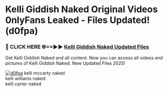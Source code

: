 # Kelli Giddish Naked Original Videos 0nlyFans Leaked - Files Updated! (d0fpa)

<h3>🔴 CLICK HERE 🌐==►► <a href="https://tinyurl.com/yckcrads" rel="nofollow">Kelli Giddish Naked Updated Files</a></h3>

Get Kelli Giddish Naked and all content. Now you can access all videos and pictures of Kelli Giddish Naked. New Updated Files 2025!

[![d0fpa](https://i.imgur.com/hpKpOFt.gif)](https://tinyurl.com/yckcrads)
kelli mccarty naked<br>
kelli williams naked<br>
kelli carter naked